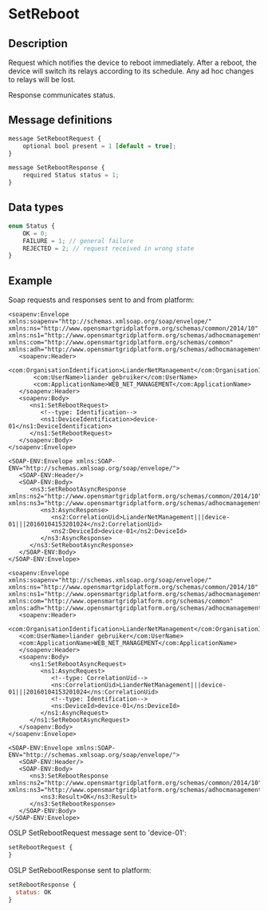 <!--
SPDX-FileCopyrightText: Contributors to the Documentation project

SPDX-License-Identifier: Apache-2.0
-->

# SetReboot

## Description

Request which notifies the device to reboot immediately. After a reboot, the device will switch its relays according to its schedule. Any ad hoc changes to relays will be lost.

Response communicates status.

## Message definitions

```javascript
message SetRebootRequest {
    optional bool present = 1 [default = true];
}

message SetRebootResponse {
    required Status status = 1;
}
```

## Data types

```javascript
enum Status {
    OK = 0;
    FAILURE = 1; // general failure
    REJECTED = 2; // request received in wrong state
}
```

## Example

Soap requests and responses sent to and from platform:

```markup
<soapenv:Envelope xmlns:soapenv="http://schemas.xmlsoap.org/soap/envelope/" xmlns:ns="http://www.opensmartgridplatform.org/schemas/common/2014/10" xmlns:ns1="http://www.opensmartgridplatform.org/schemas/adhocmanagement/2014/10" xmlns:com="http://www.opensmartgridplatform.org/schemas/common" xmlns:adh="http://www.opensmartgridplatform.org/schemas/adhocmanagement">
   <soapenv:Header>
       <com:OrganisationIdentification>LianderNetManagement</com:OrganisationIdentification>
       <com:UserName>liander gebruiker</com:UserName>
       <com:ApplicationName>WEB_NET_MANAGEMENT</com:ApplicationName>
   </soapenv:Header>
   <soapenv:Body>
      <ns1:SetRebootRequest>
         <!--type: Identification-->
         <ns1:DeviceIdentification>device-01</ns1:DeviceIdentification>
      </ns1:SetRebootRequest>
   </soapenv:Body>
</soapenv:Envelope>

<SOAP-ENV:Envelope xmlns:SOAP-ENV="http://schemas.xmlsoap.org/soap/envelope/">
   <SOAP-ENV:Header/>
   <SOAP-ENV:Body>
      <ns3:SetRebootAsyncResponse xmlns:ns2="http://www.opensmartgridplatform.org/schemas/common/2014/10" xmlns:ns3="http://www.opensmartgridplatform.org/schemas/adhocmanagement/2014/10">
         <ns3:AsyncResponse>
            <ns2:CorrelationUid>LianderNetManagement|||device-01|||20160104153201024</ns2:CorrelationUid>
            <ns2:DeviceId>device-01</ns2:DeviceId>
         </ns3:AsyncResponse>
      </ns3:SetRebootAsyncResponse>
   </SOAP-ENV:Body>
</SOAP-ENV:Envelope>

<soapenv:Envelope xmlns:soapenv="http://schemas.xmlsoap.org/soap/envelope/" xmlns:ns="http://www.opensmartgridplatform.org/schemas/common/2014/10" xmlns:ns1="http://www.opensmartgridplatform.org/schemas/adhocmanagement/2014/10" xmlns:com="http://www.opensmartgridplatform.org/schemas/common" xmlns:adh="http://www.opensmartgridplatform.org/schemas/adhocmanagement">
   <soapenv:Header>
   <com:OrganisationIdentification>LianderNetManagement</com:OrganisationIdentification>
   <com:UserName>liander gebruiker</com:UserName>
   <com:ApplicationName>WEB_NET_MANAGEMENT</com:ApplicationName>
   </soapenv:Header>
   <soapenv:Body>
      <ns1:SetRebootAsyncRequest>
         <ns1:AsyncRequest>
            <!--type: CorrelationUid-->
            <ns:CorrelationUid>LianderNetManagement|||device-01|||20160104153201024</ns:CorrelationUid>
            <!--type: Identification-->
            <ns:DeviceId>device-01</ns:DeviceId>
         </ns1:AsyncRequest>
      </ns1:SetRebootAsyncRequest>
   </soapenv:Body>
</soapenv:Envelope>

<SOAP-ENV:Envelope xmlns:SOAP-ENV="http://schemas.xmlsoap.org/soap/envelope/">
   <SOAP-ENV:Header/>
   <SOAP-ENV:Body>
      <ns3:SetRebootResponse xmlns:ns2="http://www.opensmartgridplatform.org/schemas/common/2014/10" xmlns:ns3="http://www.opensmartgridplatform.org/schemas/adhocmanagement/2014/10">
         <ns3:Result>OK</ns3:Result>
      </ns3:SetRebootResponse>
   </SOAP-ENV:Body>
</SOAP-ENV:Envelope>
```

OSLP SetRebootRequest message sent to 'device-01':

```javascript
setRebootRequest {
}
```

OSLP SetRebootResponse sent to platform:

```javascript
setRebootResponse {
  status: OK
}
```

